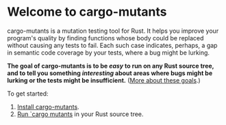 # Welcome to cargo-mutants

cargo-mutants is a mutation testing tool for Rust. It helps you improve your
program's quality by finding functions whose body could be replaced without
causing any tests to fail. Each such case indicates, perhaps, a gap in semantic
code coverage by your tests, where a bug might be lurking.

**The goal of cargo-mutants is to be _easy_ to run on any Rust source tree, and
to tell you something _interesting_ about areas where bugs might be lurking or
the tests might be insufficient.** ([More about these goals](goals.md).)

To get started:

1. [Install cargo-mutants](install.md).
2. [Run `cargo mutants](getting-started.md) in your Rust source tree.
